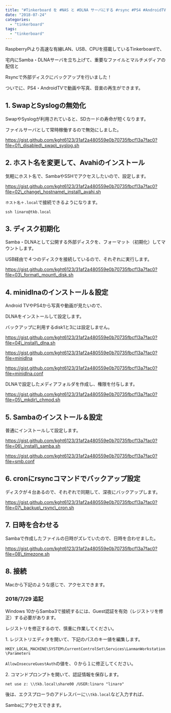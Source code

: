 ```yaml
---
title: "#Tinkerboard を #NAS と #DLNA サーバにする #rsync #PS4 #AndroidTV"
date: "2018-07-24"
categories: 
  - "tinkerboard"
tags: 
  - "tinkerboard"
---
```


RaspberryPiより高速な有線LAN、USB、CPUを搭載しているTinkerboardで、

宅内にSamba・DLNAサーバを立ち上げて、重要なファイルとマルチメディアの配信と

Rsyncで外部ディスクにバックアップを行いました！

ついでに、PS4・AndroidTVで動画や写真、音楽の再生ができます。

## 1\. SwapとSyslogの無効化

SwapやSyslogが利用されていると、SDカードの寿命が短くなります。

ファイルサーバとして常時稼働するので無効にしました。

https://gist.github.com/kght6123/31af2a480559e0b70735fbcf13a7fac0?file=01\_disabled\_swap\_syslog.sh

## 2\. ホスト名を変更して、Avahiのインストール

気軽にホスト名で、SambaやSSHでアクセスしたいので、設定します。

https://gist.github.com/kght6123/31af2a480559e0b70735fbcf13a7fac0?file=02\_change\_hostname\_install\_avahi.sh

`ホスト名＋.local`で接続できるようになります。

`ssh linaro@tkb.local`

## 3\. ディスク初期化

Samba・DLNAとして公開する外部ディスクを、フォーマット（初期化）してマウントします。

USB経由で４つのディスクを接続しているので、それぞれに実行します。

https://gist.github.com/kght6123/31af2a480559e0b70735fbcf13a7fac0?file=03\_format\_mount\_disk.sh

## 4\. minidlnaのインストール＆設定

Android TVやPS4から写真や動画が見たいので、

DLNAをインストールして設定します。

バックアップに利用するdisk1と3には設定しません。

https://gist.github.com/kght6123/31af2a480559e0b70735fbcf13a7fac0?file=04\_install\_dlna.sh

https://gist.github.com/kght6123/31af2a480559e0b70735fbcf13a7fac0?file=minidlna

https://gist.github.com/kght6123/31af2a480559e0b70735fbcf13a7fac0?file=minidlna.conf

DLNAで設定したメディアフォルダを作成し、権限を付与します。

https://gist.github.com/kght6123/31af2a480559e0b70735fbcf13a7fac0?file=05\_mkdir\_chmod.sh

## 5\. Sambaのインストール＆設定

普通にインストールして設定します。

https://gist.github.com/kght6123/31af2a480559e0b70735fbcf13a7fac0?file=06\_install\_samba.sh

https://gist.github.com/kght6123/31af2a480559e0b70735fbcf13a7fac0?file=smb.conf

## 6\. cronにrsyncコマンドでバックアップ設定

ディスクが４台あるので、それぞれで同期して、深夜にバックアップします。

https://gist.github.com/kght6123/31af2a480559e0b70735fbcf13a7fac0?file=07\_backup\_rsync\_cron.sh

## 7\. 日時を合わせる

Sambaで作成したファイルの日時がズレていたので、日時を合わせました。

https://gist.github.com/kght6123/31af2a480559e0b70735fbcf13a7fac0?file=08\_timezone.sh

## 8\. 接続

Macから下記のような感じで、アクセスできます。

<amp-img src="/images/posts/sier-se/6a5e12bab63dfa08270030cb97be328c-1024x832.png" layout="intrinsic" width="2511" height="1137" class="block"></amp-img>

### 2018/7/29 追記

Windows 10からSamba3で接続するには、Guest認証を有効（レジストリを修正）する必要があります。

レジストリを修正するので、慎重に作業してください。

1\. レジストリエディタを開いて、下記のパスのキー値を編集します。

`HKEY_LOCAL_MACHINE\SYSTEM\CurrentControlSet\Services\LanmanWorkstation\Parameters`

`AllowInsecureGuestAuth`の値を、０から１に修正してください。

2\. コマンドプロンプトを開いて、認証情報を保存します。

`net use z: \\tkb.local\share00 /USER:linaro "linaro"`

後は、エクスプローラのアドレスバーに`\\tkb.local`など入力すれば、

Sambaにアクセスできます。
